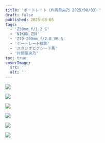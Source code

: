 ```yaml
---
title: 'ポートレート（片岡奈央乃 2025/08/03）'
draft: false
published: 2025-08-05
tags:
  - 'Z50mm_f/1.2_S'
  - 'NIKON_Z5Ⅱ'
  - 'Z70-200mm_f/2.8_VR_S'
  - 'ポートレート撮影'
  - 'スタジオピクシー下馬'
  - '片岡奈央乃'
toc: true
coverImage:
  src: ''
  alt: ''
---
```


![](_assets/DSC_4531.jpg)

![](_assets/DSC_4870.jpg)

![](_assets/DSC_5251.jpg)

![](_assets/DSC_5495.jpg)

![](_assets/DSC_4679.jpg)

![](_assets/DSC_4457.jpg)